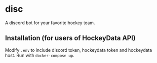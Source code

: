 # disc

A discord bot for your favorite hockey team.

## Installation (for users of HockeyData API)

Modify `.env` to include discord token, hockeydata token and hockeydata host. Run with `docker-compose up`.
